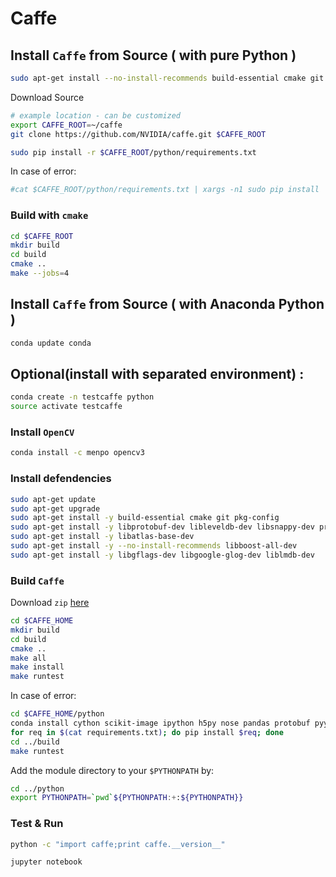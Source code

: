 # Caffe


## Install `Caffe` from Source ( with pure Python )

```sh
sudo apt-get install --no-install-recommends build-essential cmake git gfortran libatlas-base-dev libboost-all-dev libgflags-dev libgoogle-glog-dev libhdf5-serial-dev libleveldb-dev liblmdb-dev libopencv-dev libprotobuf-dev libsnappy-dev protobuf-compiler python-all-dev python-dev python-h5py python-matplotlib python-numpy python-opencv python-pil python-pip python-protobuf python-scipy python-skimage python-sklearn
```

Download Source

```sh
# example location - can be customized
export CAFFE_ROOT=~/caffe
git clone https://github.com/NVIDIA/caffe.git $CAFFE_ROOT
```

```sh
sudo pip install -r $CAFFE_ROOT/python/requirements.txt
```

In case of error:

```sh
#cat $CAFFE_ROOT/python/requirements.txt | xargs -n1 sudo pip install
```
### Build with `cmake`

```sh
cd $CAFFE_ROOT
mkdir build
cd build
cmake ..
make --jobs=4

```

## Install `Caffe` from Source ( with Anaconda Python )

```sh
conda update conda

```

## Optional(install with separated environment) : 
```sh
conda create -n testcaffe python
source activate testcaffe
```

### Install `OpenCV`

```sh
conda install -c menpo opencv3
```

### Install defendencies

```sh
sudo apt-get update
sudo apt-get upgrade
sudo apt-get install -y build-essential cmake git pkg-config
sudo apt-get install -y libprotobuf-dev libleveldb-dev libsnappy-dev protobuf-compiler
sudo apt-get install -y libatlas-base-dev 
sudo apt-get install -y --no-install-recommends libboost-all-dev
sudo apt-get install -y libgflags-dev libgoogle-glog-dev liblmdb-dev

```

### Build `Caffe`

Download `zip` [here](https://github.com/BVLC/caffe)


```sh
cd $CAFFE_HOME
mkdir build
cd build
cmake ..
make all
make install
make runtest
```

In case of error:

```sh
cd $CAFFE_HOME/python
conda install cython scikit-image ipython h5py nose pandas protobuf pyyaml jupyter
for req in $(cat requirements.txt); do pip install $req; done
cd ../build
make runtest
```

Add the module directory to your `$PYTHONPATH` by:
```sh
cd ../python
export PYTHONPATH=`pwd`${PYTHONPATH:+:${PYTHONPATH}}
```

### Test & Run

```sh
python -c "import caffe;print caffe.__version__"

```

```sh
jupyter notebook

```
